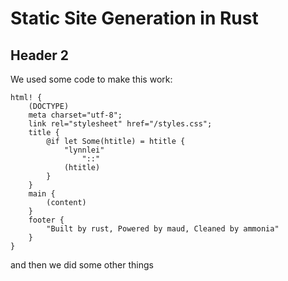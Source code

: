 # Static Site Generation in Rust

## Header 2

We used some code to make this work:
```
html! {
    (DOCTYPE)
    meta charset="utf-8";
    link rel="stylesheet" href="/styles.css";
    title {
        @if let Some(htitle) = htitle {
            "lynnlei"
                "::"
            (htitle)
        }
    }
    main {
        (content)
    }
    footer {
        "Built by rust, Powered by maud, Cleaned by ammonia"
    }
}
```
and then we did some other things

